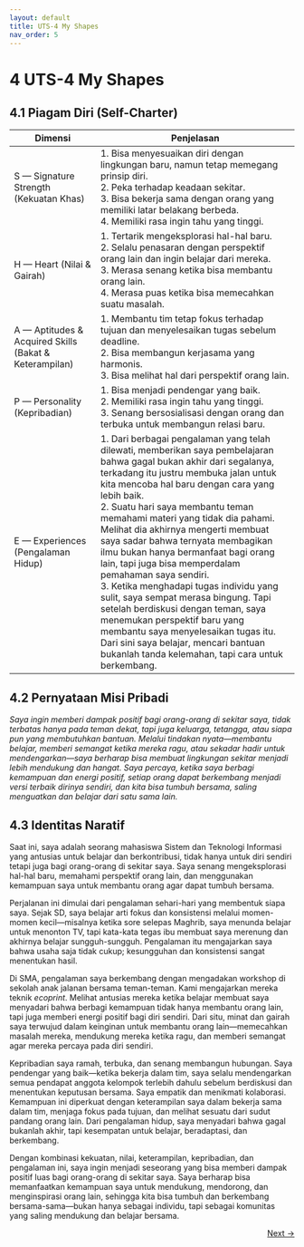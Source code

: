 ```yaml
---
layout: default
title: UTS-4 My Shapes
nav_order: 5
---
```


# 4 UTS-4 My Shapes
## 4.1 Piagam Diri (Self-Charter)


| Dimensi | Penjelasan |
|---------|------------|
| S — Signature Strength (Kekuatan Khas) | 1. Bisa menyesuaikan diri dengan lingkungan baru, namun tetap memegang prinsip diri. <br> 2. Peka terhadap keadaan sekitar. <br> 3. Bisa bekerja sama dengan orang yang memiliki latar belakang berbeda. <br> 4. Memiliki rasa ingin tahu yang tinggi. |
| H — Heart (Nilai & Gairah) | 1. Tertarik mengeksplorasi hal-hal baru.<br>2. Selalu penasaran dengan perspektif orang lain dan ingin belajar dari mereka.<br>3. Merasa senang ketika bisa membantu orang lain.<br>4. Merasa puas ketika bisa memecahkan suatu masalah. |
| A — Aptitudes & Acquired Skills (Bakat & Keterampilan) | 1. Membantu tim tetap fokus terhadap tujuan dan menyelesaikan tugas sebelum deadline.<br>2. Bisa membangun kerjasama yang harmonis.<br>3. Bisa melihat hal dari perspektif orang lain. |
| P — Personality (Kepribadian) |  1. Bisa menjadi pendengar yang baik.<br>2. Memiliki rasa ingin tahu yang tinggi.<br>3. Senang bersosialisasi dengan orang dan terbuka untuk membangun relasi baru. |
| E — Experiences (Pengalaman Hidup) | 1. Dari berbagai pengalaman yang telah dilewati, memberikan saya pembelajaran bahwa gagal bukan akhir dari segalanya, terkadang itu justru membuka jalan untuk kita mencoba hal baru dengan cara yang lebih baik.<br>2. Suatu hari saya membantu teman memahami materi yang tidak dia pahami. Melihat dia akhirnya mengerti membuat saya sadar bahwa ternyata membagikan ilmu bukan hanya bermanfaat bagi orang lain, tapi juga bisa memperdalam pemahaman saya sendiri.<br>3. Ketika menghadapi tugas individu yang sulit, saya sempat merasa bingung. Tapi setelah berdiskusi dengan teman, saya menemukan perspektif baru yang membantu saya menyelesaikan tugas itu. Dari sini saya belajar, mencari bantuan bukanlah tanda kelemahan, tapi cara untuk berkembang. |



## 4.2 Pernyataan Misi Pribadi 

_Saya ingin memberi dampak positif bagi orang-orang di sekitar saya, tidak terbatas hanya pada teman dekat, tapi juga keluarga, tetangga, atau siapa pun yang membutuhkan bantuan. Melalui tindakan nyata—membantu belajar, memberi semangat ketika mereka ragu, atau sekadar hadir untuk mendengarkan—saya berharap bisa membuat lingkungan sekitar menjadi lebih mendukung dan hangat. Saya percaya, ketika saya berbagi kemampuan dan energi positif, setiap orang dapat berkembang menjadi versi terbaik dirinya sendiri, dan kita bisa tumbuh bersama, saling menguatkan dan belajar dari satu sama lain._



## 4.3 Identitas Naratif

Saat ini, saya adalah seorang mahasiswa Sistem dan Teknologi Informasi yang antusias untuk belajar dan berkontribusi, tidak hanya untuk diri sendiri tetapi juga bagi orang-orang di sekitar saya. Saya senang mengeksplorasi hal-hal baru, memahami perspektif orang lain, dan menggunakan kemampuan saya untuk membantu orang agar dapat tumbuh bersama.


Perjalanan ini dimulai dari pengalaman sehari-hari yang membentuk siapa saya. Sejak SD, saya belajar arti fokus dan konsistensi melalui momen-momen kecil—misalnya ketika sore selepas Maghrib, saya menunda belajar untuk menonton TV, tapi kata-kata tegas ibu membuat saya merenung dan akhirnya belajar sungguh-sungguh. Pengalaman itu mengajarkan saya bahwa usaha saja tidak cukup; kesungguhan dan konsistensi sangat menentukan hasil.


Di SMA, pengalaman saya berkembang dengan mengadakan workshop di sekolah anak jalanan bersama teman-teman. Kami mengajarkan mereka teknik _ecoprint_. Melihat antusias mereka ketika belajar membuat saya menyadari bahwa berbagi kemampuan tidak hanya membantu orang lain, tapi juga memberi energi positif bagi diri sendiri. Dari situ, minat dan gairah saya terwujud dalam keinginan untuk membantu orang lain—memecahkan masalah mereka, mendukung mereka ketika ragu, dan memberi semangat agar mereka percaya pada diri sendiri.


Kepribadian saya ramah, terbuka, dan senang membangun hubungan. Saya pendengar yang baik—ketika bekerja dalam tim, saya selalu mendengarkan semua pendapat anggota kelompok terlebih dahulu sebelum berdiskusi dan menentukan keputusan bersama. Saya empatik dan menikmati kolaborasi. Kemampuan ini diperkuat dengan keterampilan saya dalam bekerja sama dalam tim, menjaga fokus pada tujuan, dan melihat sesuatu dari sudut pandang orang lain. Dari pengalaman hidup, saya menyadari bahwa gagal bukanlah akhir, tapi kesempatan untuk belajar, beradaptasi, dan berkembang.


Dengan kombinasi kekuatan, nilai, keterampilan, kepribadian, dan pengalaman ini, saya ingin menjadi seseorang yang bisa memberi dampak positif luas bagi orang-orang di sekitar saya. Saya berharap bisa memanfaatkan kemampuan saya untuk mendukung, mendorong, dan menginspirasi orang lain, sehingga kita bisa tumbuh dan berkembang bersama-sama—bukan hanya sebagai individu, tapi sebagai komunitas yang saling mendukung dan belajar bersama.


<p align="right">
  <a href="2%20UTS-2%20My%20Personal%20Reviews.html">Next →</a>
</p>

